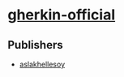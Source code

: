 # [gherkin-official](https://pypi.org/project/gherkin-official)



## Publishers
- [aslakhellesoy](https://pypi.org/user/aslakhellesoy)

